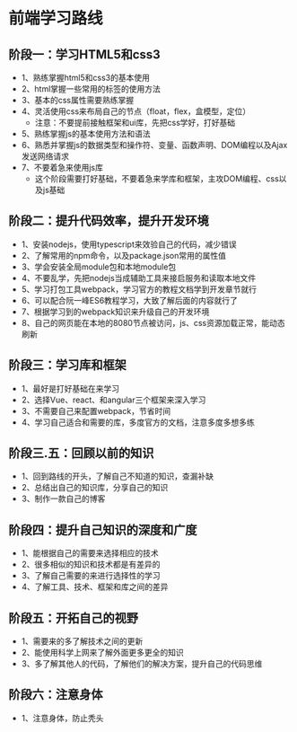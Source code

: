 # 前端学习路线
## 阶段一：学习HTML5和css3
* 1、熟练掌握html5和css3的基本使用
* 2、html掌握一些常用的标签的使用方法
* 3、基本的css属性需要熟练掌握
* 4、灵活使用css来布局自己的节点（float，flex，盒模型，定位）
  * 注意：不要提前接触框架和ui库，先把css学好，打好基础
* 5、熟练掌握js的基本使用方法和语法
* 6、熟悉并掌握js的数据类型和操作符、变量、函数声明、DOM编程以及Ajax发送网络请求
* 7、不要着急来使用js库
  * 这个阶段需要打好基础，不要着急来学库和框架，主攻DOM编程、css以及js基础

## 阶段二：提升代码效率，提升开发环境
* 1、安装nodejs，使用typescript来效验自己的代码，减少错误
* 2、了解常用的npm命令，以及package.json常用的属性值
* 3、学会安装全局module包和本地module包
* 4、不要乱学，先把nodejs当成辅助工具来接启服务和读取本地文件
* 5、学习打包工具webpack，学习官方的教程文档学到开发章节就行
* 6、可以配合阮一峰ES6教程学习，大致了解后面的内容就行了
* 7、根据学习到的webpack知识来升级自己的开发环境
* 8、自己的网页能在本地的8080节点被访问，js、css资源加载正常，能动态刷新

## 阶段三：学习库和框架
* 1、最好是打好基础在来学习
* 2、选择Vue、react、和angular三个框架来深入学习
* 3、不需要自己来配置webpack，节省时间
* 4、学习自己适合和需要的库，多度官方的文档，注意多度多想多练

## 阶段三.五：回顾以前的知识
* 1、回到路线的开头，了解自己不知道的知识，查漏补缺
* 2、总结出自己的知识库，分享自己的知识
* 3、制作一款自己的博客

## 阶段四：提升自己知识的深度和广度
* 1、能根据自己的需要来选择相应的技术
* 2、很多相似的知识和技术都是有差异的
* 3、了解自己需要的来进行选择性的学习
* 4、了解工具、技术、框架和库之间的差异

## 阶段五：开拓自己的视野
* 1、需要来的多了解技术之间的更新
* 2、能使用科学上网来了解外面更多更全的知识
* 3、多了解其他人的代码，了解他们的解决方案，提升自己的代码思维

## 阶段六：注意身体
* 1、注意身体，防止秃头
